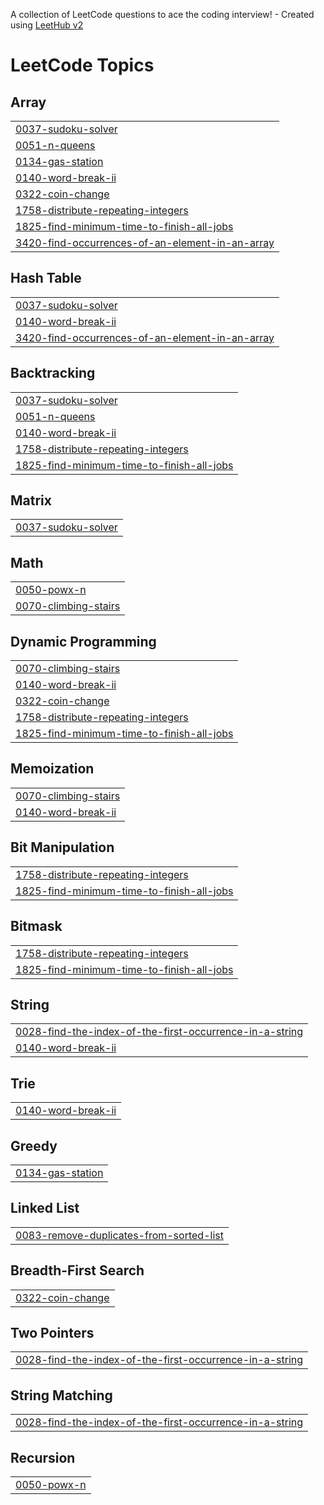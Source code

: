 A collection of LeetCode questions to ace the coding interview! - Created using [LeetHub v2](https://github.com/arunbhardwaj/LeetHub-2.0)
<!---LeetCode Topics Start-->
# LeetCode Topics
## Array
|  |
| ------- |
| [0037-sudoku-solver](https://github.com/Pratosh30/HackwithInfyPrep_GU_WUE_PratoshSinghBhadauria/tree/master/0037-sudoku-solver) |
| [0051-n-queens](https://github.com/Pratosh30/HackwithInfyPrep_GU_WUE_PratoshSinghBhadauria/tree/master/0051-n-queens) |
| [0134-gas-station](https://github.com/Pratosh30/HackwithInfyPrep_GU_WUE_PratoshSinghBhadauria/tree/master/0134-gas-station) |
| [0140-word-break-ii](https://github.com/Pratosh30/HackwithInfyPrep_GU_WUE_PratoshSinghBhadauria/tree/master/0140-word-break-ii) |
| [0322-coin-change](https://github.com/Pratosh30/HackwithInfyPrep_GU_WUE_PratoshSinghBhadauria/tree/master/0322-coin-change) |
| [1758-distribute-repeating-integers](https://github.com/Pratosh30/HackwithInfyPrep_GU_WUE_PratoshSinghBhadauria/tree/master/1758-distribute-repeating-integers) |
| [1825-find-minimum-time-to-finish-all-jobs](https://github.com/Pratosh30/HackwithInfyPrep_GU_WUE_PratoshSinghBhadauria/tree/master/1825-find-minimum-time-to-finish-all-jobs) |
| [3420-find-occurrences-of-an-element-in-an-array](https://github.com/Pratosh30/HackwithInfyPrep_GU_WUE_PratoshSinghBhadauria/tree/master/3420-find-occurrences-of-an-element-in-an-array) |
## Hash Table
|  |
| ------- |
| [0037-sudoku-solver](https://github.com/Pratosh30/HackwithInfyPrep_GU_WUE_PratoshSinghBhadauria/tree/master/0037-sudoku-solver) |
| [0140-word-break-ii](https://github.com/Pratosh30/HackwithInfyPrep_GU_WUE_PratoshSinghBhadauria/tree/master/0140-word-break-ii) |
| [3420-find-occurrences-of-an-element-in-an-array](https://github.com/Pratosh30/HackwithInfyPrep_GU_WUE_PratoshSinghBhadauria/tree/master/3420-find-occurrences-of-an-element-in-an-array) |
## Backtracking
|  |
| ------- |
| [0037-sudoku-solver](https://github.com/Pratosh30/HackwithInfyPrep_GU_WUE_PratoshSinghBhadauria/tree/master/0037-sudoku-solver) |
| [0051-n-queens](https://github.com/Pratosh30/HackwithInfyPrep_GU_WUE_PratoshSinghBhadauria/tree/master/0051-n-queens) |
| [0140-word-break-ii](https://github.com/Pratosh30/HackwithInfyPrep_GU_WUE_PratoshSinghBhadauria/tree/master/0140-word-break-ii) |
| [1758-distribute-repeating-integers](https://github.com/Pratosh30/HackwithInfyPrep_GU_WUE_PratoshSinghBhadauria/tree/master/1758-distribute-repeating-integers) |
| [1825-find-minimum-time-to-finish-all-jobs](https://github.com/Pratosh30/HackwithInfyPrep_GU_WUE_PratoshSinghBhadauria/tree/master/1825-find-minimum-time-to-finish-all-jobs) |
## Matrix
|  |
| ------- |
| [0037-sudoku-solver](https://github.com/Pratosh30/HackwithInfyPrep_GU_WUE_PratoshSinghBhadauria/tree/master/0037-sudoku-solver) |
## Math
|  |
| ------- |
| [0050-powx-n](https://github.com/Pratosh30/HackwithInfyPrep_GU_WUE_PratoshSinghBhadauria/tree/master/0050-powx-n) |
| [0070-climbing-stairs](https://github.com/Pratosh30/HackwithInfyPrep_GU_WUE_PratoshSinghBhadauria/tree/master/0070-climbing-stairs) |
## Dynamic Programming
|  |
| ------- |
| [0070-climbing-stairs](https://github.com/Pratosh30/HackwithInfyPrep_GU_WUE_PratoshSinghBhadauria/tree/master/0070-climbing-stairs) |
| [0140-word-break-ii](https://github.com/Pratosh30/HackwithInfyPrep_GU_WUE_PratoshSinghBhadauria/tree/master/0140-word-break-ii) |
| [0322-coin-change](https://github.com/Pratosh30/HackwithInfyPrep_GU_WUE_PratoshSinghBhadauria/tree/master/0322-coin-change) |
| [1758-distribute-repeating-integers](https://github.com/Pratosh30/HackwithInfyPrep_GU_WUE_PratoshSinghBhadauria/tree/master/1758-distribute-repeating-integers) |
| [1825-find-minimum-time-to-finish-all-jobs](https://github.com/Pratosh30/HackwithInfyPrep_GU_WUE_PratoshSinghBhadauria/tree/master/1825-find-minimum-time-to-finish-all-jobs) |
## Memoization
|  |
| ------- |
| [0070-climbing-stairs](https://github.com/Pratosh30/HackwithInfyPrep_GU_WUE_PratoshSinghBhadauria/tree/master/0070-climbing-stairs) |
| [0140-word-break-ii](https://github.com/Pratosh30/HackwithInfyPrep_GU_WUE_PratoshSinghBhadauria/tree/master/0140-word-break-ii) |
## Bit Manipulation
|  |
| ------- |
| [1758-distribute-repeating-integers](https://github.com/Pratosh30/HackwithInfyPrep_GU_WUE_PratoshSinghBhadauria/tree/master/1758-distribute-repeating-integers) |
| [1825-find-minimum-time-to-finish-all-jobs](https://github.com/Pratosh30/HackwithInfyPrep_GU_WUE_PratoshSinghBhadauria/tree/master/1825-find-minimum-time-to-finish-all-jobs) |
## Bitmask
|  |
| ------- |
| [1758-distribute-repeating-integers](https://github.com/Pratosh30/HackwithInfyPrep_GU_WUE_PratoshSinghBhadauria/tree/master/1758-distribute-repeating-integers) |
| [1825-find-minimum-time-to-finish-all-jobs](https://github.com/Pratosh30/HackwithInfyPrep_GU_WUE_PratoshSinghBhadauria/tree/master/1825-find-minimum-time-to-finish-all-jobs) |
## String
|  |
| ------- |
| [0028-find-the-index-of-the-first-occurrence-in-a-string](https://github.com/Pratosh30/HackwithInfyPrep_GU_WUE_PratoshSinghBhadauria/tree/master/0028-find-the-index-of-the-first-occurrence-in-a-string) |
| [0140-word-break-ii](https://github.com/Pratosh30/HackwithInfyPrep_GU_WUE_PratoshSinghBhadauria/tree/master/0140-word-break-ii) |
## Trie
|  |
| ------- |
| [0140-word-break-ii](https://github.com/Pratosh30/HackwithInfyPrep_GU_WUE_PratoshSinghBhadauria/tree/master/0140-word-break-ii) |
## Greedy
|  |
| ------- |
| [0134-gas-station](https://github.com/Pratosh30/HackwithInfyPrep_GU_WUE_PratoshSinghBhadauria/tree/master/0134-gas-station) |
## Linked List
|  |
| ------- |
| [0083-remove-duplicates-from-sorted-list](https://github.com/Pratosh30/HackwithInfyPrep_GU_WUE_PratoshSinghBhadauria/tree/master/0083-remove-duplicates-from-sorted-list) |
## Breadth-First Search
|  |
| ------- |
| [0322-coin-change](https://github.com/Pratosh30/HackwithInfyPrep_GU_WUE_PratoshSinghBhadauria/tree/master/0322-coin-change) |
## Two Pointers
|  |
| ------- |
| [0028-find-the-index-of-the-first-occurrence-in-a-string](https://github.com/Pratosh30/HackwithInfyPrep_GU_WUE_PratoshSinghBhadauria/tree/master/0028-find-the-index-of-the-first-occurrence-in-a-string) |
## String Matching
|  |
| ------- |
| [0028-find-the-index-of-the-first-occurrence-in-a-string](https://github.com/Pratosh30/HackwithInfyPrep_GU_WUE_PratoshSinghBhadauria/tree/master/0028-find-the-index-of-the-first-occurrence-in-a-string) |
## Recursion
|  |
| ------- |
| [0050-powx-n](https://github.com/Pratosh30/HackwithInfyPrep_GU_WUE_PratoshSinghBhadauria/tree/master/0050-powx-n) |
<!---LeetCode Topics End-->